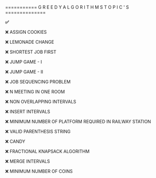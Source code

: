    =========== G R E E D Y     A L G O R I T H M S     T O P I C ' S ==============


**✅**

❌   ASSIGN COOKIES                    

❌   LEMONADE CHANGE

❌   SHORTEST JOB FIRST

❌   JUMP GAME - I 

❌   JUMP GAME - II

❌   JOB SEQUENCING PROBLEM

❌   N MEETING IN ONE ROOM

❌   NON OVERLAPPING INTERVALS

❌   INSERT INTERVALS

❌   MINIMUM NUMBER OF PLATFORM REQUIRED IN RAILWAY STATION

❌   VALID PARENTHESIS STRING

❌   CANDY

❌   FRACTIONAL KNAPSACK ALGORITHM

❌   MERGE INTERVALS 

❌   MINIMUM NUMBER OF COINS
